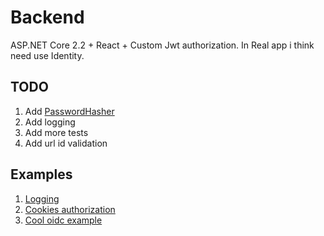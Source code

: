 # Backend

ASP.NET Core 2.2 + React + Custom Jwt authorization. In Real app i think need use Identity.

## TODO

1. Add [PasswordHasher](https://docs.microsoft.com/ru-ru/aspnet/core/security/data-protection/consumer-apis/password-hashing?view=aspnetcore-2.2)
1. Add logging
1. Add more tests
1. Add url id validation

## Examples

1. [Logging](https://docs.microsoft.com/ru-ru/aspnet/core/fundamentals/logging/?view=aspnetcore-2.2)
1. [Cookies authorization](https://docs.microsoft.com/ru-ru/aspnet/core/security/authentication/cookie?view=aspnetcore-2.2)
1. [Cool oidc example](https://github.com/openiddict/openiddict-core/issues/577)

